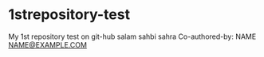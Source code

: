 # 1strepository-test
My 1st repository test on git-hub
salam sahbi sahra
Co-authored-by: NAME <NAME@EXAMPLE.COM>
